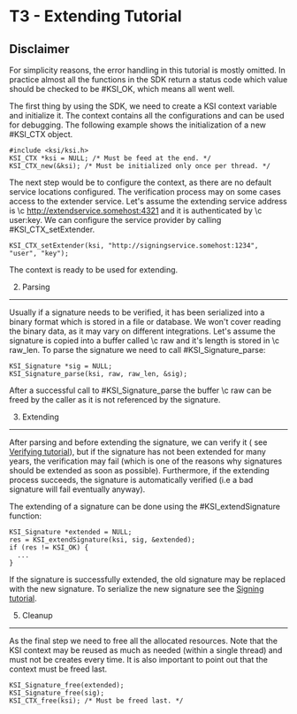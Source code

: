 T3 - Extending Tutorial
=====================

Disclaimer
----------

For simplicity reasons, the error handling in this tutorial is mostly omitted.
In practice almost all the functions in the SDK return a status code which
value should be checked to be #KSI_OK, which means all went well.

The first thing by using the SDK, we need to create a KSI context variable
and initialize it. The context contains all the configurations and can be used
for debugging. The following example shows the initialization of a new #KSI_CTX
object.

    #include <ksi/ksi.h>
    KSI_CTX *ksi = NULL; /* Must be feed at the end. */
    KSI_CTX_new(&ksi); /* Must be initialized only once per thread. */

The next step would be to configure the context, as there are no default service
locations configured. The verification process may on some cases access to the
extender service. Let's assume the extending service address is
\c http://extendservice.somehost:4321 and it is authenticated by \c user:key. We can configure
the service provider by calling #KSI_CTX_setExtender.

    KSI_CTX_setExtender(ksi, "http://signingservice.somehost:1234", "user", "key");

The context is ready to be used for extending.

2. Parsing
----------

Usually if a signature needs to be verified, it has been serialized into a binary format
which is stored in a file or database. We won't cover reading the binary data, as it may vary
on different integrations. Let's assume the signature is copied into a buffer
called \c raw and it's length is stored in \c raw_len. To parse the signature we need to
call #KSI_Signature_parse:

    KSI_Signature *sig = NULL;
    KSI_Signature_parse(ksi, raw, raw_len, &sig);

After a successful call to #KSI_Signature_parse the buffer \c raw can be freed by the caller
as it is not referenced by the signature.

3. Extending
------------

After parsing and before extending the signature, we can verify it ( see [Verifying tutorial](t2_verifying.md)),
but if the signature has not been extended for many years, the verification may fail (which is one of the 
reasons why signatures should be extended as soon as possible). Furthermore, if the extending process succeeds,
the signature is automatically verified (i.e a bad signature will fail eventually anyway).

The extending of a signature can be done using the #KSI_extendSignature function:

    KSI_Signature *extended = NULL;
    res = KSI_extendSignature(ksi, sig, &extended);
    if (res != KSI_OK) {
      ...
    }

If the signature is successfully extended, the old signature may be replaced with the new
signature. To serialize the new signature see the [Signing tutorial](t1_signing.md).

5. Cleanup
----------

As the final step we need to free all the allocated resources. Note that the KSI context may
be reused as much as needed (within a single thread) and must not be creates every time. It is
also important to point out that the context must be freed last.

    KSI_Signature_free(extended);
    KSI_Signature_free(sig);
    KSI_CTX_free(ksi); /* Must be freed last. */
